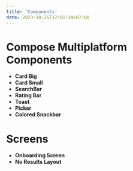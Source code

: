 ```yaml
---
title: 'Components'
date: 2023-10-25T17:01:34+07:00
---
```


# Compose Multiplatform Components

- **Card Big**
- **Card Small**
- **SearchBar**
- **Rating Bar**
- **Toast**
- **Picker**
- **Colored Snackbar**


# Screens

- **Onboarding Screen**
- **No Results Layout**
